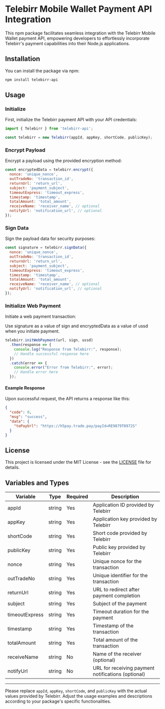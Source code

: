 # Telebirr Mobile Wallet Payment API Integration

This npm package facilitates seamless integration with the Telebirr Mobile Wallet payment API, empowering developers to effortlessly incorporate Telebirr's payment capabilities into their Node.js applications.

## Installation

You can install the package via npm:

```bash
npm install telebirr-api
```

## Usage

### Initialize

First, initialize the Telebirr payment API with your API credentials:

```javascript
import { Telebirr } from 'telebirr-api';

const telebirr = new Telebirr(appId, appKey, shortCode, publicKey);
```

### Encrypt Payload

Encrypt a payload using the provided encryption method:

```javascript
const encryptedData = telebirr.encrypt({
  nonce: 'unique_nonce',
  outTradeNo: 'transaction_id',
  returnUrl: 'return_url',
  subject: 'payment_subject',
  timeoutExpress: 'timeout_express',
  timestamp: 'timestamp',
  totalAmount: 'total_amount',
  receiveName: 'receiver_name', // optional
  notifyUrl: 'notification_url', // optional
});
```

### Sign Data

Sign the payload data for security purposes:

```javascript
const signature = telebirr.signData({
  nonce: 'unique_nonce',
  outTradeNo: 'transaction_id',
  returnUrl: 'return_url',
  subject: 'payment_subject',
  timeoutExpress: 'timeout_express',
  timestamp: 'timestamp',
  totalAmount: 'total_amount',
  receiveName: 'receiver_name', // optional
  notifyUrl: 'notification_url', // optional
});
```

### Initialize Web Payment

Initiate a web payment transaction:

Use signature as a value of sign and encryptedData as a value of ussd when you initiate payment.

```javascript
telebirr.initWebPayment(url, sign, ussd)
  .then(response => {
    console.log("Response from Telebirr:", response);
    // Handle successful response here
  })
  .catch(error => {
    console.error("Error from Telebirr:", error);
    // Handle error here
  });
```

#### Example Response

Upon successful request, the API returns a response like this:

```json
{
  "code": 0,
  "msg": "success",
  "data": {
    "toPayUrl": "https://h5pay.trade.pay/payId=RE9879T0972S"
  }
}
```

<!-- ## API Documentation

For detailed API documentation, please refer to the [Telebirr Mobile Wallet API documentation](https://telebirr.et/developer). -->

## License

This project is licensed under the MIT License - see the [LICENSE](LICENSE) file for details.

## Variables and Types

| Variable       | Type    | Required | Description                     |
|----------------|---------|----------|---------------------------------|
| appId          | string  | Yes      | Application ID provided by Telebirr |
| appKey         | string  | Yes      | Application key provided by Telebirr |
| shortCode      | string  | Yes      | Short code provided by Telebirr |
| publicKey      | string  | Yes      | Public key provided by Telebirr |
| nonce          | string  | Yes      | Unique nonce for the transaction |
| outTradeNo     | string  | Yes      | Unique identifier for the transaction |
| returnUrl      | string  | Yes      | URL to redirect after payment completion |
| subject        | string  | Yes      | Subject of the payment |
| timeoutExpress | string  | Yes      | Timeout duration for the payment |
| timestamp      | string  | Yes      | Timestamp of the transaction |
| totalAmount    | string  | Yes      | Total amount of the transaction |
| receiveName    | string  | No       | Name of the receiver (optional) |
| notifyUrl      | string  | No       | URL for receiving payment notifications (optional) |

---

Please replace `appId`, `appKey`, `shortCode`, and `publicKey` with the actual values provided by Telebirr. Adjust the usage examples and descriptions according to your package's specific functionalities.